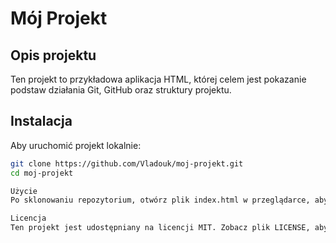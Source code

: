 # Mój Projekt

## Opis projektu
Ten projekt to przykładowa aplikacja HTML, której celem jest pokazanie podstaw działania Git, GitHub oraz struktury projektu.

## Instalacja
Aby uruchomić projekt lokalnie:

```bash
git clone https://github.com/Vladouk/moj-projekt.git
cd moj-projekt

Użycie
Po sklonowaniu repozytorium, otwórz plik index.html w przeglądarce, aby zobaczyć stronę startową.

Licencja
Ten projekt jest udostępniany na licencji MIT. Zobacz plik LICENSE, aby uzyskać więcej informacji.